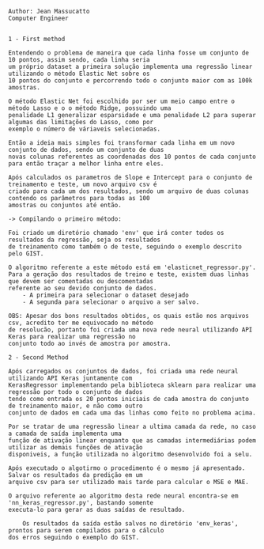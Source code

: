  
    Author: Jean Massucatto
    Computer Engineer 


    1 - First method

    Entendendo o problema de maneira que cada linha fosse um conjunto de 10 pontos, assim sendo, cada linha seria 
    um próprio dataset a primeira solução implementa uma regressão linear utilizando o método Elastic Net sobre os 
    10 pontos do conjunto e percorrendo todo o conjunto maior com as 100k amostras.

    O método Elastic Net foi escolhido por ser um meio campo entre o método Lasso e o o método Ridge, possuindo uma 
    penalidade L1 generalizar esparsidade e uma penalidade L2 para superar algumas das limitações do Lasso, como por 
    exemplo o número de váriaveis selecionadas.

    Então a ideia mais simples foi transformar cada linha em um novo conjunto de dados, sendo um conjunto de duas 
    novas colunas referentes as coordenadas dos 10 pontos de cada conjunto para então traçar a melhor linha entre eles.

    Após calculados os parametros de Slope e Intercept para o conjunto de treinamento e teste, um novo arquivo csv é
    criado para cada um dos resultados, sendo um arquivo de duas colunas contendo os parâmetros para todas as 100 
    amostras ou conjuntos até então.

    -> Compilando o primeiro método:

 	Foi criado um diretório chamado 'env' que irá conter todos os resultados da regressão, seja os resultados 
	de treinamento como também o de teste, seguindo o exemplo descrito pelo GIST.

 	O algoritmo referente a este método está em 'elasticnet_regressor.py'.
	Para a geração dos resultados de treino e teste, existem duas linhas que devem ser comentadas ou descomentadas 
	referente ao seu devido conjunto de dados.
 		- A primeira para selecionar o dataset desejado
 		- A segunda para selecionar o arquivo a ser salvo.

 	OBS: Apesar dos bons resultados obtidos, os quais estão nos arquivos csv, acredito ter me equivocado no método 
	de resolucão, portanto foi criada uma nova rede neural utilizando API Keras para realizar uma regressão no 
	conjunto todo ao invés de amostra por amostra.

    2 - Second Method

	Após carregados os conjuntos de dados, foi criada uma rede neural utilizando API Keras juntamente com 
	KerasRegressor implementando pela biblioteca sklearn para realizar uma regressão por todo o conjunto de dados 
	tendo como entrada os 20 pontos iniciais de cada amostra do conjunto de treinamento maior, e não como outro 
	conjunto de dados em cada uma das linhas como feito no problema acima.

	Por se tratar de uma regressão linear a ultima camada da rede, no caso a camada de saída implementa uma 
	função de ativação linear enquanto que as camadas intermediárias podem utilizar as demais funções de ativação 
	disponiveis, a função utilizada no algoritmo desenvolvido foi a selu.

	Após executado o algotirmo o procedimento é o mesmo já apresentado. Salvar os resultados da predição em um 
	arquivo csv para ser utilizado mais tarde para calcular o MSE e MAE.

	O arquivo referente ao algoritmo desta rede neural encontra-se em 'nn_keras_regressor.py', bastando somente 
	executa-lo para gerar as duas saídas de resultado.

    	Os resultados da saída estão salvos no diretório 'env_keras', prontos para serem compilados para o cálculo 
	dos erros seguindo o exemplo do GIST.
